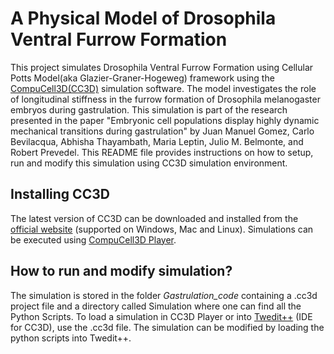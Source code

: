 # A Physical Model of Drosophila Ventral Furrow Formation
This project simulates Drosophila Ventral Furrow Formation using Cellular Potts Model(aka Glazier-Graner-Hogeweg) framework using the [CompuCell3D(CC3D)](https://github.com/CompuCell3D/CompuCell3D) simulation software. The model investigates the role of longitudinal stiffness in the furrow formation of Drosophila melanogaster embryos during gastrulation. This simulation is part of the research presented in the paper "Embryonic cell populations display highly dynamic mechanical transitions during gastrulation" by Juan Manuel Gomez, Carlo Bevilacqua, Abhisha Thayambath, Maria Leptin, Julio M. Belmonte, and Robert Prevedel. This README file provides instructions on how to setup, run and modify this simulation using CC3D simulation environment. 

## Installing CC3D
The latest version of CC3D can be downloaded and installed from the [official website](https://compucell3d.org/) (supported on Windows, Mac and Linux). Simulations can be executed using [CompuCell3D Player](https://github.com/CompuCell3D/cc3d-player5/tree/master).

## How to run and modify simulation?
The simulation is stored in the folder _Gastrulation_code_ containing a .cc3d project file and a directory called Simulation where one can find all the Python Scripts. To load a simulation in CC3D Player or into [Twedit++](https://github.com/CompuCell3D/cc3d-twedit5/tree/master) (IDE for CC3D), use the .cc3d file. The simulation can be modified by loading the python scripts into Twedit++.
